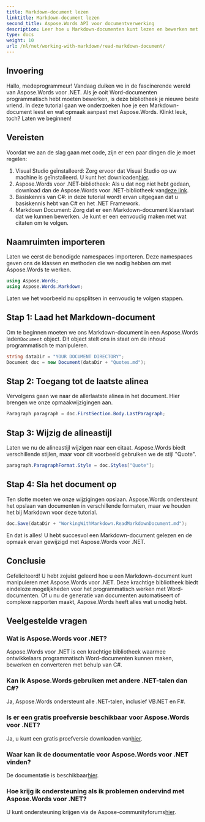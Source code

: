 ```yaml
---
title: Markdown-document lezen
linktitle: Markdown-document lezen
second_title: Aspose.Words API voor documentverwerking
description: Leer hoe u Markdown-documenten kunt lezen en bewerken met Aspose.Words voor .NET met deze gedetailleerde, stapsgewijze tutorial. Perfect voor ontwikkelaars van alle niveaus.
type: docs
weight: 10
url: /nl/net/working-with-markdown/read-markdown-document/
---
```

## Invoering

Hallo, medeprogrammeur! Vandaag duiken we in de fascinerende wereld van Aspose.Words voor .NET. Als je ooit Word-documenten programmatisch hebt moeten bewerken, is deze bibliotheek je nieuwe beste vriend. In deze tutorial gaan we onderzoeken hoe je een Markdown-document leest en wat opmaak aanpast met Aspose.Words. Klinkt leuk, toch? Laten we beginnen!

## Vereisten

Voordat we aan de slag gaan met code, zijn er een paar dingen die je moet regelen:

1. Visual Studio geïnstalleerd: Zorg ervoor dat Visual Studio op uw machine is geïnstalleerd. U kunt het downloaden[hier](https://visualstudio.microsoft.com/downloads/).
2.  Aspose.Words voor .NET-bibliotheek: Als u dat nog niet hebt gedaan, download dan de Aspose.Words voor .NET-bibliotheek van[deze link](https://releases.aspose.com/words/net/).
3. Basiskennis van C#: in deze tutorial wordt ervan uitgegaan dat u basiskennis hebt van C# en het .NET Framework.
4. Markdown Document: Zorg dat er een Markdown-document klaarstaat dat we kunnen bewerken. Je kunt er een eenvoudig maken met wat citaten om te volgen.

## Naamruimten importeren

Laten we eerst de benodigde namespaces importeren. Deze namespaces geven ons de klassen en methoden die we nodig hebben om met Aspose.Words te werken.

```csharp
using Aspose.Words;
using Aspose.Words.Markdown;
```

Laten we het voorbeeld nu opsplitsen in eenvoudig te volgen stappen.

## Stap 1: Laad het Markdown-document

 Om te beginnen moeten we ons Markdown-document in een Aspose.Words laden`Document` object. Dit object stelt ons in staat om de inhoud programmatisch te manipuleren.

```csharp
string dataDir = "YOUR DOCUMENT DIRECTORY";
Document doc = new Document(dataDir + "Quotes.md");
```

## Stap 2: Toegang tot de laatste alinea

Vervolgens gaan we naar de allerlaatste alinea in het document. Hier brengen we onze opmaakwijzigingen aan.

```csharp
Paragraph paragraph = doc.FirstSection.Body.LastParagraph;
```

## Stap 3: Wijzig de alineastijl

Laten we nu de alineastijl wijzigen naar een citaat. Aspose.Words biedt verschillende stijlen, maar voor dit voorbeeld gebruiken we de stijl "Quote".

```csharp
paragraph.ParagraphFormat.Style = doc.Styles["Quote"];
```

## Stap 4: Sla het document op

Ten slotte moeten we onze wijzigingen opslaan. Aspose.Words ondersteunt het opslaan van documenten in verschillende formaten, maar we houden het bij Markdown voor deze tutorial.

```csharp
doc.Save(dataDir + "WorkingWithMarkdown.ReadMarkdownDocument.md");
```

En dat is alles! U hebt succesvol een Markdown-document gelezen en de opmaak ervan gewijzigd met Aspose.Words voor .NET.

## Conclusie

Gefeliciteerd! U hebt zojuist geleerd hoe u een Markdown-document kunt manipuleren met Aspose.Words voor .NET. Deze krachtige bibliotheek biedt eindeloze mogelijkheden voor het programmatisch werken met Word-documenten. Of u nu de generatie van documenten automatiseert of complexe rapporten maakt, Aspose.Words heeft alles wat u nodig hebt.

## Veelgestelde vragen

### Wat is Aspose.Words voor .NET?

Aspose.Words voor .NET is een krachtige bibliotheek waarmee ontwikkelaars programmatisch Word-documenten kunnen maken, bewerken en converteren met behulp van C#.

### Kan ik Aspose.Words gebruiken met andere .NET-talen dan C#?

Ja, Aspose.Words ondersteunt alle .NET-talen, inclusief VB.NET en F#.

### Is er een gratis proefversie beschikbaar voor Aspose.Words voor .NET?

 Ja, u kunt een gratis proefversie downloaden van[hier](https://releases.aspose.com/).

### Waar kan ik de documentatie voor Aspose.Words voor .NET vinden?

 De documentatie is beschikbaar[hier](https://reference.aspose.com/words/net/).

### Hoe krijg ik ondersteuning als ik problemen ondervind met Aspose.Words voor .NET?

 U kunt ondersteuning krijgen via de Aspose-communityforums[hier](https://forum.aspose.com/c/words/8).